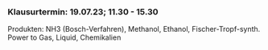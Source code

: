 ### Klausurtermin: 19.07.23; 11.30 - 15.30

Produkten:  NH3 (Bosch-Verfahren), Methanol, Ethanol, Fischer-Tropf-synth.
Power to Gas, Liquid, Chemikalien

